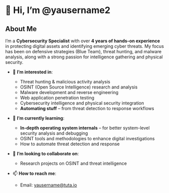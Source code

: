 # 👋 Hi, I’m @yausername2

## About Me
I’m a **Cybersecurity Specialist** with over **4 years of hands-on experience** in protecting digital assets and identifying emerging cyber threats. 
My focus has been on defensive strategies (Blue Team), threat hunting, and malware analysis, along with a strong passion for intelligence gathering and physical security.

- 👀 **I’m interested in**:
  - Threat hunting & malicious activity analysis
  - OSINT (Open Source Intelligence) research and analysis
  - Malware development and reverse engineering
  - Web application penetration testing
  - Cybersecurity intelligence and physical security integration
  - **Automating stuff** – from threat detection to response workflows

- 🌱 **I’m currently learning**:
  - **In-depth operating system internals** – for better system-level security analysis and debugging
  - OSINT tools and methodologies to enhance digital investigations
  - How to automate threat detection and response

- 💞️ **I’m looking to collaborate on**:
  - Research projects on OSINT and threat intelligence

- 📫 **How to reach me**:
  - Email: [yausername@tuta.io](mailto:yausername@tuta.io)
